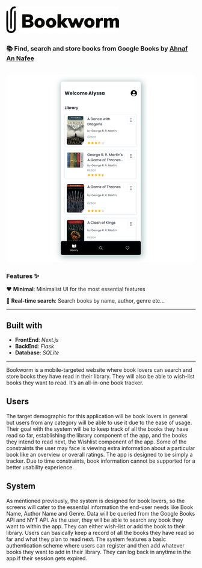 # <img src="public/images/bookworm-logo.png" alt="Logo"  width="300px" height="auto" />

### 📚 Find, search and store books from Google Books by [Ahnaf An Nafee](https://github.com/ahnafnafee)

<div align="center">
  <br>
  <img src="public/images/screenshot-1.png" alt="screenshot">
  <br>
</div>

### Features :sparkles:

:heart: **Minimal**: Minimalist UI for the most essential features

:electric_plug: **Real-time search**: Search books by name, author, genre etc...

---

## Built with

-   **FrontEnd**: _Next.js_
-   **BackEnd**: _Flask_
-   **Database**: _SQLite_

---

<p>
Bookworm is a mobile-targeted website where book lovers can search and store books they have read in their library. They will also be able to wish-list books they want to read. It’s an all-in-one book tracker.
</p>

## Users

The target demographic for this application will be book lovers in general but users from any category will be able to use it due to the ease of usage. Their goal with the system will be to keep track of all the books they have read so far, establishing the library component of the app, and the books they intend to read next, the Wishlist component of the app. Some of the constraints the user may face is viewing extra information about a particular book like an overview or overall ratings. The app is designed to be simply a tracker. Due to time constraints, book information cannot be supported for a better usability experience.

## System

As mentioned previously, the system is designed for book lovers, so the screens will cater to the essential information the end-user needs like Book Name, Author Name and Genre. Data will be queried from the Google Books API and NYT API. As the user, they will be able to search any book they want to within the app. They can either wish-list or add the book to their library. Users can basically keep a record of all the books they have read so far and what they plan to read next. The system features a basic authentication scheme where users can register and then add whatever books they want to add in their library. They can log back in anytime in the app if their session gets expired.
